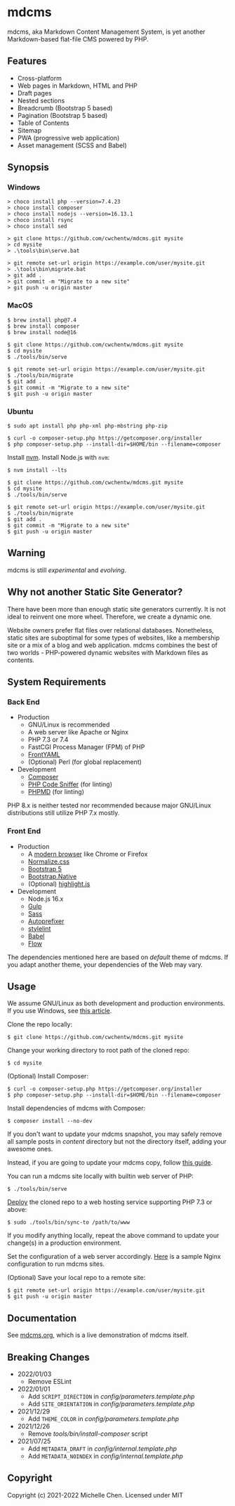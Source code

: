 # mdcms

mdcms, aka Markdown Content Management System, is yet another Markdown-based flat-file CMS powered by PHP.

## Features

* Cross-platform
* Web pages in Markdown, HTML and PHP
* Draft pages
* Nested sections
* Breadcrumb (Bootstrap 5 based)
* Pagination (Bootstrap 5 based)
* Table of Contents
* Sitemap
* PWA (progressive web application)
* Asset management (SCSS and Babel)

## Synopsis

### Windows

```shell
> choco install php --version=7.4.23
> choco install composer
> choco install nodejs --version=16.13.1
> choco install rsync
> choco install sed
```

```shell
> git clone https://github.com/cwchentw/mdcms.git mysite
> cd mysite
> .\tools\bin\serve.bat
```

```shell
> git remote set-url origin https://example.com/user/mysite.git
> .\tools\bin\migrate.bat
> git add .
> git commit -m "Migrate to a new site"
> git push -u origin master
```

### MacOS

```shell
$ brew install php@7.4
$ brew install composer
$ brew install node@16
```

```shell
$ git clone https://github.com/cwchentw/mdcms.git mysite
$ cd mysite
$ ./tools/bin/serve
```

```shell
$ git remote set-url origin https://example.com/user/mysite.git
$ ./tools/bin/migrate
$ git add .
$ git commit -m "Migrate to a new site"
$ git push -u origin master
```

### Ubuntu

```shell
$ sudo apt install php php-xml php-mbstring php-zip
```

```shell
$ curl -o composer-setup.php https://getcomposer.org/installer
$ php composer-setup.php --install-dir=$HOME/bin --filename=composer
```

Install [nvm](https://github.com/nvm-sh/nvm). Install Node.js with `nvm`:

```shell
$ nvm install --lts
```

```shell
$ git clone https://github.com/cwchentw/mdcms.git mysite
$ cd mysite
$ ./tools/bin/serve
```

```shell
$ git remote set-url origin https://example.com/user/mysite.git
$ ./tools/bin/migrate
$ git add .
$ git commit -m "Migrate to a new site"
$ git push -u origin master
```

## Warning

mdcms is still *experimental* and *evolving*.

## Why not another Static Site Generator?

There have been more than enough static site generators currently. It is not ideal to reinvent one more wheel. Therefore, we create a dynamic one.

Website owners prefer flat files over relational databases. Nonetheless, static sites are suboptimal for some types of websites, like a membership site or a mix of a blog and web application. mdcms combines the best of two worlds - PHP-powered dynamic websites with Markdown files as contents.

## System Requirements

### Back End

* Production
  * GNU/Linux is recommended
  * A web server like Apache or Nginx
  * PHP 7.3 or 7.4
  * FastCGI Process Manager (FPM) of PHP
  * [FrontYAML](https://github.com/mnapoli/FrontYAML)
  * (Optional) Perl (for global replacement)
* Development
  * [Composer](https://getcomposer.org)
  * [PHP Code Sniffer](https://github.com/squizlabs/PHP_CodeSniffer) (for linting)
  * [PHPMD](https://phpmd.org) (for linting)

PHP 8.x is neither tested nor recommended because major GNU/Linux distributions still utilize PHP 7.x mostly.

### Front End

* Production
  * A [modern browser](https://browsehappy.com) like Chrome or Firefox
  * [Normalize.css](https://necolas.github.io/normalize.css/)
  * [Bootstrap 5](https://getbootstrap.com)
  * [Bootstrap.Native](https://thednp.github.io/bootstrap.native/)
  * (Optional) [highlight.js](https://highlightjs.org)
* Development
  * Node.js 16.x
  * [Gulp](https://gulpjs.com/)
  * [Sass](https://sass-lang.com/)
  * [Autoprefixer](https://github.com/postcss/autoprefixer)
  * [stylelint](https://stylelint.io/)
  * [Babel](https://babeljs.io/)
  * [Flow](https://flow.org/en/)

The dependencies mentioned here are based on *default* theme of mdcms. If you adapt another theme, your dependencies of the Web may vary.

## Usage

We assume GNU/Linux as both development and production environments. If you use Windows, see [this article](/content/howto/how-to-run-mdcms-on-windows.md).

Clone the repo locally:

```shell
$ git clone https://github.com/cwchentw/mdcms.git mysite
```

Change your working directory to root path of the cloned repo:

```shell
$ cd mysite
```

(Optional) Install Composer:

```shell
$ curl -o composer-setup.php https://getcomposer.org/installer
$ php composer-setup.php --install-dir=$HOME/bin --filename=composer
```

Install dependencies of mdcms with Composer:

```shell
$ composer install --no-dev
```

If you don't want to update your mdcms snapshot, you may safely remove all sample posts in *content* directory but not the directory itself, adding your awesome ones.

Instead, if you are going to update your mdcms copy, follow [this guide](/content/howto/how-to-upgrade-mdcms.md).

You can run a mdcms site locally with builtin web server of PHP:

```shell
$ ./tools/bin/serve
```

[Deploy](/content/deployment.md) the cloned repo to a web hosting service supporting PHP 7.3 or above:

```shell
$ sudo ./tools/bin/sync-to /path/to/www
```

If you modify anything locally, repeat the above command to update your change(s) in a production environment.

Set the configuration of a web server accordingly. [Here](/tools/etc/nginx.conf) is a sample Nginx configuration to run mdcms sites.

(Optional) Save your local repo to a remote site:

```
$ git remote set-url origin https://example.com/user/mysite.git
$ git push -u origin master
```

## Documentation

See [mdcms.org](https://mdcms.org), which is a live demonstration of mdcms itself.

## Breaking Changes

* 2022/01/03
  * Remove ESLint
* 2022/01/01
  * Add `SCRIPT_DIRECTION` in *config/parameters.template.php*
  * Add `SITE_ORIENTATION` in *config/parameters.template.php*
* 2021/12/29
  * Add `THEME_COLOR` in *config/parameters.template.php*
* 2021/12/26
  * Remove *tools/bin/install-composer* script
* 2021/07/25
  * Add `METADATA_DRAFT` in *config/internal.template.php*
  * Add `METADATA_NOINDEX` in *config/internal.template.php*

## Copyright

Copyright (c) 2021-2022 Michelle Chen. Licensed under MIT
